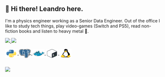 ## 👋 Hi there! Leandro here.

I'm a physics engineer working as a Senior Data Engineer. Out of the office I like to study tech things, play video-games (Switch and PS5), read non-fiction books and listen to heavy metal :metal:.
<div>
<a href="https://github.com/lkellermann">
<img height="180em" src="https://github-readme-stats.vercel.app/api?username=lkellermann&show_icons=true&theme=tokyonight&include_all_commits=true&count_private=true"/>
<img height="180em" src="https://github-readme-stats.vercel.app/api/top-langs/?username=lkellermann&layout=compact&langs_count=7&theme=tokyonight"/>
</div>

<div style="display: inline_block"><br>
<img align="center" alt="lkellermann-Python" height="30" width="40" src="https://raw.githubusercontent.com/devicons/devicon/master/icons/python/python-original.svg">

<img align="center" alt="lkellermann-Postgresql" height="30" width="40" src="https://raw.githubusercontent.com/devicons/devicon/master/icons/postgresql/postgresql-original.svg">
  
<img align="center" alt="lkellermann-Docker" height="30" width="40" src="https://raw.githubusercontent.com/devicons/devicon/master/icons/docker/docker-original.svg">

<img align="center" alt="lkellermann-Bash" height="30" width="40" src="https://raw.githubusercontent.com/devicons/devicon/master/icons/bash/bash-original.svg">

<img align="center" alt="lkellermann-Linux" height="30" width="40" src="https://raw.githubusercontent.com/devicons/devicon/master/icons/linux/linux-original.svg">
</br>
</div>

##

<div> 
  <a href="https://www.linkedin.com/in/lkellermann/" target="_blank"><img src="https://img.shields.io/badge/-LinkedIn-%230077B5?style=for-the-badge&logo=linkedin&logoColor=white" target="_blank"></a>  
</div>
